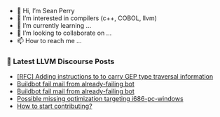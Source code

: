 - 👋 Hi, I’m Sean Perry
- 👀 I’m interested in compilers (c++, COBOL, llvm)
- 🌱 I’m currently learning ...
- 💞️ I’m looking to collaborate on ...
- 📫 How to reach me ...

<!---
s66perry/s66perry is a ✨ special ✨ repository because its `README.md` (this file) appears on your GitHub profile.
You can click the Preview link to take a look at your changes.
--->
### 📕 Latest LLVM Discourse Posts

<!-- DISCOURSE-LLVM:START -->
- [[RFC] Adding instructions to to carry GEP type traversal information](https://discourse.llvm.org/t/rfc-adding-instructions-to-to-carry-gep-type-traversal-information/88141#post_9)
- [Buildbot fail mail from already-failing bot](https://discourse.llvm.org/t/buildbot-fail-mail-from-already-failing-bot/87747#post_6)
- [Buildbot fail mail from already-failing bot](https://discourse.llvm.org/t/buildbot-fail-mail-from-already-failing-bot/87747#post_5)
- [Possible missing optimization targeting i686-pc-windows](https://discourse.llvm.org/t/possible-missing-optimization-targeting-i686-pc-windows/88282#post_3)
- [How to start contributing?](https://discourse.llvm.org/t/how-to-start-contributing/88308#post_2)
<!-- DISCOURSE-LLVM:END -->

